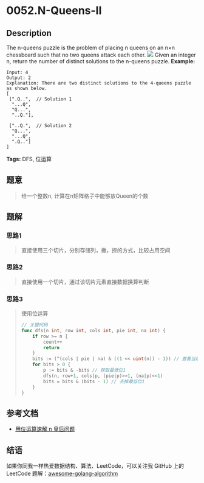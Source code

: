 # 0052.N-Queens-II

## Description

The n-queens puzzle is the problem of placing n queens on an n×n chessboard such that no two queens attack each other. ![](https://assets.leetcode.com/uploads/2018/10/12/8-queens.png) Given an integer n, return the number of distinct solutions to the n-queens puzzle. **Example:**

```text
Input: 4
Output: 2
Explanation: There are two distinct solutions to the 4-queens puzzle as shown below.
[
 [".Q..",  // Solution 1
  "...Q",
  "Q...",
  "..Q."],

 ["..Q.",  // Solution 2
  "Q...",
  "...Q",
  ".Q.."]
]
```

**Tags:** DFS, 位运算

## 题意

> 给一个整数n, 计算在n矩阵格子中能够放Queen的个数

## 题解

### 思路1

> 直接使用三个切片，分别存储列，撇，捺的方式，比较占用空间

### 思路2

> 直接使用一个切片，通过该切片元素直接数据换算判断

### 思路3

> 使用位运算
>
> ```go
> // 关键代码
> func dfs(n int, row int, cols int, pie int, na int) {
>     if row >= n {
>         count++
>         return
>     }
>     bits := (^(cols | pie | na) & ((1 << uint(n)) - 1)) // 查看当前能够放置元素的位置
>     for bits > 0 {
>         p := bits & -bits // 获取最低位1
>         dfs(n, row+1, cols|p, (pie|p)>>1, (na|p)<<1)
>         bits = bits & (bits - 1) // 去掉最低位1
>     }
> }
> ```

## 参考文档

* [用位运算速解 n 皇后问题](https://zhuanlan.zhihu.com/p/22846106)

## 结语

如果你同我一样热爱数据结构、算法、LeetCode，可以关注我 GitHub 上的 LeetCode 题解：[awesome-golang-algorithm](https://github.com/kylesliu/awesome-golang-algorithm)

